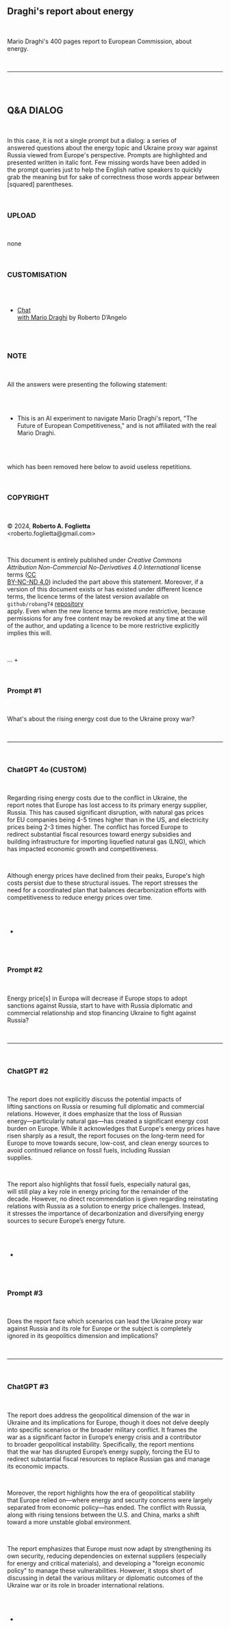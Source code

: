 <div id="firstdiv" created=":EN" style="max-width: 800px; margin: auto; white-space: pre-wrap; text-align: justify;">
<style>#printlink { display: inline; } @page { size: legal; margin: 0.50in 13.88mm 0.50in 13.88mm; zoom: 100%; } @media print { html { zoom: 100%; width: 800px; } }</style>

<!--// div align="center"><img class="wbsketch paleinv" src="" width="800" height="1px" style="visibility: hidden;"></div //-->

## Draghi's report about energy

Mario Draghi's 400 pages report to European Commission, about energy.

<hr class="post-it">

## Q&A DIALOG

In this case, it is not a single prompt but a dialog: a series of answered questions about the energy topic and Ukraine proxy war against Russia viewed from Europe's perspective. Prompts are highlighted and presented written in italic font. Few missing words have been added in the prompt queries just to help the English native speakers to quickly grab the meaning but for sake of correctness those words appear between [squared] parentheses.

### UPLOAD

none

### CUSTOMISATION

* [Chat with Mario Draghi](https://chatgpt.com/g/g-So3LM2b3V-chat-with-mario-draghi) by Roberto D’Angelo

### NOTE

All the answers were presenting the following statement:

+ This is an AI experiment to navigate Mario Draghi's report, "The Future of European Competitiveness," and is not affiliated with the real Mario Draghi.

which has been removed here below to avoid useless repetitions.

### COPYRIGHT

&copy; 2024, **Roberto A. Foglietta** &lt;roberto.foglietta<span>@</span>gmail.com&gt;

This document is entirely published under *Creative Commons Attribution Non-Commercial No-Derivatives 4.0 International* license terms ([CC BY-NC-ND 4.0](https://creativecommons.org/licenses/by-nc-nd/4.0/)) included the part above this statement. Moreover, if a version of this document exists or has existed under different licence terms, the licence terms of the latest version available on `github/robang74` [repository](https://github.com/robang74/chatgpt-answered-prompts/) apply. Even when the new licence terms are more restrictive, because permissions for any free content may be revoked at any time at the will of the author, and updating a licence to be more restrictive explicitly implies this will.

...
+

### Prompt #1

What's about the rising energy cost due to the Ukraine proxy war?

---

### ChatGPT 4o (CUSTOM)

Regarding rising energy costs due to the conflict in Ukraine, the report notes that Europe has lost access to its primary energy supplier, Russia. This has caused significant disruption, with natural gas prices for EU companies being 4-5 times higher than in the US, and electricity prices being 2-3 times higher. The conflict has forced Europe to redirect substantial fiscal resources toward energy subsidies and building infrastructure for importing liquefied natural gas (LNG), which has impacted economic growth and competitiveness.

Although energy prices have declined from their peaks, Europe's high costs persist due to these structural issues. The report stresses the need for a coordinated plan that balances decarbonization efforts with competitiveness to reduce energy prices over time.

+

### Prompt #2

Energy price[s] in Europa will decrease if Europe stops to adopt sanctions against Russia, start to have with Russia diplomatic and commercial relationship and stop financing Ukraine to fight against Russia?

---

### ChatGPT #2

The report does not explicitly discuss the potential impacts of lifting sanctions on Russia or resuming full diplomatic and commercial relations. However, it does emphasize that the loss of Russian energy—particularly natural gas—has created a significant energy cost burden on Europe. While it acknowledges that Europe's energy prices have risen sharply as a result, the report focuses on the long-term need for Europe to move towards secure, low-cost, and clean energy sources to avoid continued reliance on fossil fuels, including Russian supplies.

The report also highlights that fossil fuels, especially natural gas, will still play a key role in energy pricing for the remainder of the decade. However, no direct recommendation is given regarding reinstating relations with Russia as a solution to energy price challenges. Instead, it stresses the importance of decarbonization and diversifying energy sources to secure Europe’s energy future.

+

### Prompt #3

Does the report face which scenarios can lead the Ukraine proxy war against Russia and its role for Europe or the subject is completely ignored in its geopolitics dimension and implications?

---

### ChatGPT #3

The report does address the geopolitical dimension of the war in Ukraine and its implications for Europe, though it does not delve deeply into specific scenarios or the broader military conflict. It frames the war as a significant factor in Europe’s energy crisis and a contributor to broader geopolitical instability. Specifically, the report mentions that the war has disrupted Europe’s energy supply, forcing the EU to redirect substantial fiscal resources to replace Russian gas and manage its economic impacts.

Moreover, the report highlights how the era of geopolitical stability that Europe relied on—where energy and security concerns were largely separated from economic policy—has ended. The conflict with Russia, along with rising tensions between the U.S. and China, marks a shift toward a more unstable global environment. 

The report emphasizes that Europe must now adapt by strengthening its own security, reducing dependencies on external suppliers (especially for energy and critical materials), and developing a "foreign economic policy" to manage these vulnerabilities. However, it stops short of discussing in detail the various military or diplomatic outcomes of the Ukraine war or its role in broader international relations.

+

### Prompt #4

The energy and security concerns never have [have never] been separated from economic policy. They were always fundamentals, the security since the beginning of time in human history and energy since the Industrial Revolution. How Draghi can [could] have wrote [written] that? Are you sure?

---

### ChatGPT #4

You raise an important point. Historically, energy and security have indeed been closely intertwined with economic policy. However, what the report likely aims to highlight is the particular context in which European economic policy operated in recent decades, where geopolitical risks were perceived to be lower. Since the end of the Cold War, Europe benefited from an era of relative stability, where access to energy—especially from Russia—was taken for granted, and security threats were considered less immediate. This allowed European policymakers to prioritize economic integration and growth without giving the same level of attention to the underlying security vulnerabilities tied to energy dependencies.

The report refers to this period as one where Europe could separate its economic policy from direct security concerns, relying on stable international relationships and global markets to secure energy supplies. With the Russian invasion of Ukraine, this assumption of stability has been shattered. The war exposed Europe's energy vulnerabilities, showing how geopolitical factors, especially in terms of energy dependency, directly impact economic and security policy. 

While the language might appear to overlook the historical context, it’s more a reflection of how recent decades were viewed by some as a time when economic policy operated under the assumption of geopolitical stability.

+

### Prompt #5

So Draghi wrote that the Ukraine proxy war had brought Europe in a geopolitical insecure scenario possibly a fight to access cheaper energy sources. Did Draghi explained why Europe found out in this situation, who drove into it and how to get out of it?

---

### ChatGPT #5

The report indeed frames the war in Ukraine as a critical event that has plunged Europe into a more insecure geopolitical scenario, particularly concerning energy. It emphasizes that Europe’s prior reliance on cheap Russian gas, which accounted for nearly half of its natural gas imports, left it highly vulnerable when that supply was cut off due to the war. This loss of energy security has led to soaring energy prices and a need to rapidly find alternatives, underscoring Europe's strategic weaknesses.

While the report doesn’t explicitly assign blame for how Europe ended up in this situation, it does suggest that Europe’s long-standing dependence on external energy suppliers, combined with assumptions of geopolitical stability, contributed to this vulnerability. The previous era of stability allowed Europe to import energy without fully addressing the risks of dependency, particularly on Russia.

To get out of this situation, the report advocates for a coordinated European approach to energy, emphasizing the importance of decarbonization, the development of renewable energy sources, and the reduction of dependency on external suppliers, including Russia. It also stresses the need for Europe to strengthen its energy market, enhance resilience, and invest in clean technologies, which will help mitigate the effects of future geopolitical shocks.

In short, while Draghi’s report doesn’t delve deeply into the political decisions that led Europe into its current situation, it does propose a way forward based on energy diversification, decarbonization, and increased self-reliance.

+

### Prompt #6

Energy independence in Europe can be achieved only by large deployment of fissile fuel nuclear power plants like France did and does. Renewable energy source[s] cannot provide to the power base load that industry requires nor consumer demands. Hence, nuclear plants are also the only scalale [scalable] way to achieve both of these goals. Did Draghi presented a plan for nuclear power plan long-term investment or [did] he just wrote about going green?

---

### ChatGPT #6

The report does not present a specific plan for large-scale investments in nuclear power as a central solution for Europe's energy independence. Instead, it focuses on the broader goals of decarbonization and the development of renewable energy sources, such as wind, solar, and hydrogen, to achieve energy security and meet climate targets. The report highlights the importance of transitioning to "secure, low-cost clean energy sources" as a long-term strategy but does not go into detail about nuclear power as the main pillar of this transition.

While nuclear energy is acknowledged as part of Europe's energy mix, the report prioritizes a joint strategy for decarbonization that includes renewable technologies and innovations in clean energy. It does not specifically emphasize nuclear energy as the primary solution to Europe's energy challenges, nor does it outline a long-term investment plan dedicated to nuclear power.

In conclusion, the focus is more on green energy and a diversified approach, rather than advocating for a significant nuclear power expansion like France's model.

+

### Prompt #7

Did Draghi explained why buying expensive LNG from [the] USA instead of natural gas from Russia will let Europe free of its energy dependency or which advantages are going to bring in in exchange of the higher price paid for the energy source?

---

### ChatGPT #7

The report acknowledges that Europe is paying a higher price for liquefied natural gas (LNG), particularly from the U.S., compared to the natural gas it used to import from Russia. However, it does not provide a detailed explanation of why this shift would free Europe entirely from energy dependency or offer a clear rationale for the higher costs beyond the immediate geopolitical context.

The report frames the decision to move away from Russian natural gas primarily as a response to the geopolitical risks exposed by the war in Ukraine, emphasizing that Europe's previous reliance on Russian energy made it vulnerable. The shift to LNG, although more expensive, is presented as part of the broader goal of reducing dependence on a single, unreliable supplier. In the long term, the report suggests that this move could help Europe diversify its energy sources and enhance security, even if it comes at a higher cost in the short term.

The report doesn't go into detail about the specific advantages Europe might gain from buying more expensive LNG from the U.S., nor does it make a clear case for why this path is more beneficial beyond reducing immediate geopolitical risks. Instead, it focuses on the need to develop secure, clean, and diversified energy sources to ensure long-term energy independence and stability.

+

### Prompt #8

[Did] Draghi explained in which cases in the modern history (after WW2) or recent past the Russia as energy provider or as government or as country shown to be unreliable with Europe or any other country with which [it] was in business or diplomatic relationship? After all, Russia [h]as a stable government and a stable free-debt raising economy since Vladimir Putin earn[ed] the power. So why considering Russia unreliable? Because Ukraine could seriously harm Russia? How they can? They are 3.5% of the geographic area of Russia, 30% of population and they have no nuclear weapons. The only thing that they can do is drill the natural gas pipe that traverse[s] their country from Russia to Europe like the[y] did with Nord Stream I and II but this will lead to loose [losing] all the revenue from that pipeline that Russia [is] still paying to them despite the war.

---

### ChatGPT #8

In the report, the characterization of Russia as an unreliable energy provider is not explicitly tied to a detailed history of Russia’s past reliability in its energy dealings with Europe. Rather, the unreliability is framed in the context of the geopolitical tensions and the war in Ukraine. The report highlights that Europe’s energy dependence on Russia has made it vulnerable, especially as the war disrupted long-standing energy supply chains.

Russia’s invasion of Ukraine is presented as the key event that led Europe to reconsider its energy strategy and dependencies. The concern is not about Ukraine’s direct military threat to Russia but rather about the broader geopolitical instability caused by the conflict, which has led Europe to rethink its reliance on Russian energy supplies. The war has demonstrated how geopolitical factors can quickly disrupt energy flows, regardless of past reliability. The sabotage of Nord Stream I and II pipelines is mentioned as an example of how the infrastructure itself has become a target, further highlighting the vulnerability of energy supplies from Russia.

The report does not delve into a detailed historical analysis of Russia's reliability before the Ukraine war, nor does it explore the broader economic or political stability of Russia under Vladimir Putin. Instead, it focuses on the immediate disruptions caused by the war and the broader strategic need for Europe to reduce its reliance on any single external energy supplier, particularly one involved in such a major geopolitical conflict.

+

### Prompt #9

Therefore, if Europe instead of supporting Ukraine decided to help Russia in order to let Russia brings law and order in Ukraine like the are doing in Bielorussia, Europe will gain again access to a reliable decades stable cheap source of energy that can fuel its industry and giving Europe the time to deploy a large nuclear power plants plan, right? Securing Ukraine is the only obstacle that puts Europe into a geopolitics and economic troubling scenario. Did Draghi explained this? Did he evaluated the idea of helping Russia in securing Ukraine?

---

### ChatGPT #9

The report does **not** suggest or evaluate the idea of Europe supporting Russia in securing control over Ukraine as a potential solution to the energy crisis. Instead, the report frames the Russian invasion of Ukraine as a direct challenge to Europe's geopolitical stability, energy security, and values. It underscores that the war has exposed vulnerabilities in Europe's energy dependency on Russia and pushes for a shift away from such reliance.

Rather than proposing closer ties with Russia to restore energy supplies, the report emphasizes the need for Europe to diversify its energy sources, invest in renewable energy, and reduce dependence on external actors, including Russia. This approach is seen as key to ensuring Europe's long-term energy security and economic stability. The idea of helping Russia "bring law and order" to Ukraine is not entertained or evaluated as a viable strategy in the report.

The report reflects a broader consensus within Europe that the war in Ukraine represents a serious violation of international norms and that Europe must seek to secure its energy and geopolitical interests through other means, rather than reinforcing dependence on Russia.

+

### Prompt #10

Based on this conversation and Draghi report on this topic, do you think that Draghi suggestions and way of writing that report put him in the position to be a U.S. agenda supporter rather than an European interests aligned policy maker or policy maker consultant? After having answered to this question summarize the answer in a single word choose [chosen] between USA and Europe considering towards which union is Draghi more favorable to follow the agenda.

---

### ChatGPT #10

The report by Draghi emphasizes Europe's need to reduce its energy dependency on Russia, align with global decarbonization efforts, and enhance its energy security through renewable sources. It reflects a strategic alignment with values such as democracy, rule of law, and international order, particularly in the context of Russia's invasion of Ukraine. While it does acknowledge the high costs of transitioning to alternatives like U.S. liquefied natural gas (LNG), the report does not frame this as a permanent or optimal solution, instead focusing on a long-term strategy for energy independence and sustainability.

Given these considerations, the report suggests a policy alignment with global democratic values, which are strongly supported by the U.S., while also addressing European energy concerns. However, Draghi's recommendations are primarily aimed at securing Europe's future competitiveness and resilience.

Summary in one word: Europe.

+

## Considerations

Clearly the last answer is not factual (in brief) and strongly domesticated (in the longer form).

There is no **global** decarbonisation effert, it is just into the Europe political agenda and drives forward against European interests only.

There are also no **global** democrats values because almost none of the modern and developing countries are ruled by Ancient Greek democracy model and those countries that claim to be democratic implemented just some form of elections.

Unfortunately, **global** in this context only means as the U.S. current presicidency wishes.

These considerations were necessarily mandatory because one day in the future our children will ask us about all of this.

+

## Review

Because GitHub allows access to any version of any files stored in it, this review has been made with the previous version of this file which is still available ([hash 5194e043](https://raw.githubusercontent.com/robang74/chatgpt-answered-prompts/5194e043/Draghi-report-about-energy-01.md)). The review has been made asking others chatbot to evaluate the discussion and comparing the human questions and conclusion with the ChatGPT answers. Google Gemeni refused to answer because the U.S. elections and the question is about a relevant political personality.

+

### Prompt #1

Considering the document uploaded, briefly summarize it and tell me: are the considerations of the human author correct? Or the last single word answer provided by the chatbot?

 - [upload the document linked here](https://raw.githubusercontent.com/robang74/chatgpt-answered-prompts/5194e043de622bb0462e89c210dad8943340f627/Draghi-report-about-energy-01.md)

### CLAUDE 3.5 SONNET

I'll provide a brief summary and then address your questions:

#### Summary

The document presents a conversation about energy policy, geopolitics, and the Ukraine conflict, framed as interactions with an AI based on Mario Draghi's report on European competitiveness. The conversation covers topics such as rising energy costs due to the Ukraine war, Europe's energy dependence on Russia, and potential solutions to Europe's energy challenges. The human interlocutor increasingly questions the perspective presented in Draghi's report, suggesting it may be biased towards U.S. interests rather than European ones.

#### Regarding your questions

The human author's considerations raise valid points about the complexity of global politics and energy policy. They correctly note that:

1. Decarbonization efforts are not uniformly global, but primarily a European policy priority.

2. The concept of "global democratic values" is oversimplified, as many countries have diverse systems of governance that don't align with a single model of democracy.

3. The use of "global" in this context often aligns more closely with U.S. policy preferences than truly universal standards.

These observations highlight important nuances that were not fully captured in the AI's responses.

As for the AI's single-word answer of "Europe," this appears to be an oversimplification. Based on the full conversation, Draghi's report seems to advocate for policies that align with both European interests and U.S.-led Western geopolitical preferences. A more nuanced assessment would acknowledge this balance rather than categorizing it as purely Europe-focused.

In conclusion, the human author's considerations appear more accurate in capturing the complexities of the situation than the AI's final simplified response.

+

### Prompt #1

Considering the document in .md format below this prompt, briefly summarize it and tell me: are the considerations of the human author correct? Or the last single word answer provided by the chatbot?

 - [new line, copy & paste the whole text from this link](https://raw.githubusercontent.com/robang74/chatgpt-answered-prompts/5194e043de622bb0462e89c210dad8943340f627/Draghi-report-about-energy-01.md)

### Mistral 2 large

#### Summary of the Document

The document presents a series of questions and answers related to the energy crisis in Europe, particularly in the context of the Ukraine proxy war against Russia. The key points discussed include:

1. **Rising Energy Costs**: The report highlights that Europe's loss of access to Russian energy has led to significant increases in natural gas and electricity prices, impacting economic growth and competitiveness.

2. **Sanctions and Diplomatic Relations**: While the report acknowledges the high energy costs due to the loss of Russian supplies, it does not explicitly discuss the potential impacts of lifting sanctions or resuming diplomatic relations with Russia. Instead, it emphasizes the need for Europe to move towards secure, low-cost, and clean energy sources.

3. **Geopolitical Dimension**: The report addresses the geopolitical implications of the Ukraine war, noting that it has disrupted Europe's energy supply and forced the EU to redirect substantial fiscal resources. It emphasizes the need for Europe to strengthen its security and reduce dependencies on external suppliers.

4. **Historical Context**: The report acknowledges that energy and security concerns have always been intertwined with economic policy but highlights that recent decades were viewed as a time of relative stability, which has now been shattered by the Ukraine war.

5. **Energy Independence**: The report focuses on achieving energy independence through decarbonization and the development of renewable energy sources, rather than advocating for a significant expansion of nuclear power.

6. **LNG from the U.S.**: The report acknowledges the higher costs of LNG from the U.S. compared to Russian natural gas but frames this as a response to geopolitical risks and a step towards diversifying energy sources.

7. **Russia's Reliability**: The report characterizes Russia as an unreliable energy provider due to the geopolitical tensions and the war in Ukraine, rather than providing a detailed historical analysis of Russia's past reliability.

8. **Supporting Russia**: The report does not suggest or evaluate the idea of Europe supporting Russia in securing control over Ukraine as a potential solution to the energy crisis. Instead, it emphasizes the need for Europe to diversify its energy sources and reduce dependence on external actors.

#### Evaluation of the Human Author's Considerations

The human author's considerations raise valid points about the report's framing and assumptions. Specifically, the author questions the notion of a "global" decarbonization effort and "global" democratic values, arguing that these are primarily driven by the U.S. agenda rather than a truly global consensus. The author also critiques the report's alignment with U.S. interests rather than purely European interests.

#### Last Single Word Answer Provided by the Chatbot

The chatbot's last single word answer is "Europe," suggesting that Draghi's report is more aligned with European interests.

#### Conclusion

The considerations of the human author are more accurate in critically evaluating the report's alignment with U.S. interests and questioning the framing of global decarbonization and democratic values. The chatbot's single word answer, "Europe," does not fully capture the nuanced critique provided by the human author.

Therefore, the human author's considerations are more correct in their analysis.

+

## Share alike

&copy; 2024, **Roberto A. Foglietta** &lt;roberto.foglietta<span>@</span>gmail.com&gt;, [CC BY-NC-ND 4.0](https://creativecommons.org/licenses/by-nc-nd/4.0/)
</div>
